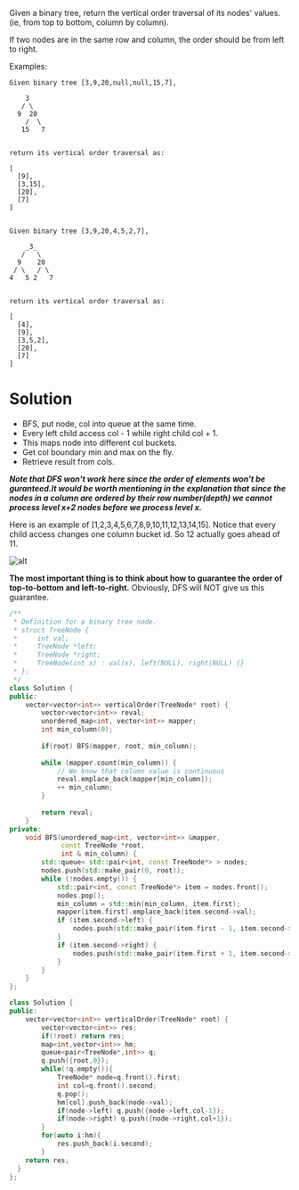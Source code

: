 Given a binary tree, return the vertical order traversal of its nodes' values. (ie, from top to bottom, column by column).

If two nodes are in the same row and column, the order should be from left to right.

Examples:

```
Given binary tree [3,9,20,null,null,15,7],

    3
   / \
  9  20
    /  \
   15   7
 

return its vertical order traversal as:

[
  [9],
  [3,15],
  [20],
  [7]
]
 

Given binary tree [3,9,20,4,5,2,7],

    _3_
   /   \
  9    20
 / \   / \
4   5 2   7
 

return its vertical order traversal as:

[
  [4],
  [9],
  [3,5,2],
  [20],
  [7]
]
```

# Solution

* BFS, put node, col into queue at the same time.  
* Every left child access col - 1 while right child col + 1.  
* This maps node into different col buckets.    
* Get col boundary min and max on the fly.    
* Retrieve result from cols.    

__*Note that DFS won't work here since the order of elements won't be guranteed.It would be worth mentioning in the explanation that since the nodes in a column are ordered by their row number(depth) we cannot process level x+2 nodes before we process level x.*__

Here is an example of [1,2,3,4,5,6,7,8,9,10,11,12,13,14,15]. Notice that every child access changes one column bucket id. So 12 actually goes ahead of 11.

![alt](https://drscdn.500px.org/photo/135826875/m%3D900/7e1d9c2bdc47791e3b54f25bf50b6370)


__The most important thing is to think about how to guarantee the order of top-to-bottom and left-to-right.__
Obviously, DFS will NOT give us this guarantee.

```cpp
/**
 * Definition for a binary tree node.
 * struct TreeNode {
 *     int val;
 *     TreeNode *left;
 *     TreeNode *right;
 *     TreeNode(int x) : val(x), left(NULL), right(NULL) {}
 * };
 */
class Solution {
public:
    vector<vector<int>> verticalOrder(TreeNode* root) {
        vector<vector<int>> reval;
        unordered_map<int, vector<int>> mapper;
        int min_column(0);
        
        if(root) BFS(mapper, root, min_column);
        
        while (mapper.count(min_column)) { 
            // We know that column value is continuous
            reval.emplace_back(mapper[min_column]);
            ++ min_column;
        }
        
        return reval;
    }
private:
    void BFS(unordered_map<int, vector<int>> &mapper, 
             const TreeNode *root,
             int & min_column) {
        std::queue< std::pair<int, const TreeNode*> > nodes;
        nodes.push(std::make_pair(0, root));
        while (!nodes.empty()) {
            std::pair<int, const TreeNode*> item = nodes.front();
            nodes.pop();
            min_column = std::min(min_column, item.first);
            mapper[item.first].emplace_back(item.second->val);
            if (item.second->left) {
                nodes.push(std::make_pair(item.first - 1, item.second->left));
            }
            if (item.second->right) {
                nodes.push(std::make_pair(item.first + 1, item.second->right));
            }
        }
    }
};
```

```cpp
class Solution {
public:
    vector<vector<int>> verticalOrder(TreeNode* root) {
        vector<vector<int>> res;
        if(!root) return res;
        map<int,vector<int>> hm;
        queue<pair<TreeNode*,int>> q;
        q.push({root,0});
        while(!q.empty()){
            TreeNode* node=q.front().first;
            int col=q.front().second;
            q.pop();
            hm[col].push_back(node->val);
            if(node->left) q.push({node->left,col-1});
            if(node->right) q.push({node->right,col+1});
        }
        for(auto i:hm){
            res.push_back(i.second);
        }
    return res;
  }
};
```
